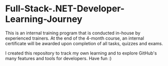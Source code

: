 # Full-Stack-.NET-Developer-Learning-Journey

This is an internal training program that is conducted in-house by experienced trainers. At the end of the 4-month course, an internal certificate will be awarded upon completion of all tasks, quizzes and exams.

I created this repository to track my own learning and to explore GitHub's many features and tools for developers. Have fun :)

